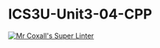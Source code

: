 # ICS3U-Unit3-04-CPP

[![Mr Coxall's Super Linter](https://github.com/Emmanuel-Fofeyin/ICS3U-Unit3-04-CPP/workflows/Mr%20Coxall's%20Super%20Linter/badge.svg)](https://github.com/Emmanuel-Fofeyin/ICS3U-Unit3-04-CPP/actions/)
